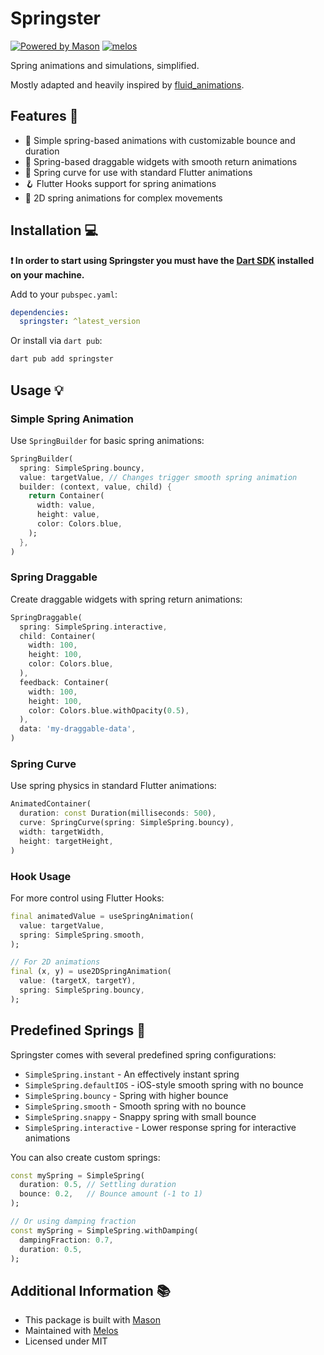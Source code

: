# Springster

[![Powered by Mason](https://img.shields.io/endpoint?url=https%3A%2F%2Ftinyurl.com%2Fmason-badge)](https://github.com/felangel/mason)
[![melos](https://img.shields.io/badge/maintained%20with-melos-f700ff.svg?style=flat-square)](https://github.com/invertase/melos)

Spring animations and simulations, simplified.

Mostly adapted and heavily inspired by [fluid_animations](https://pub.dev/packages/fluid_animations).

## Features 🎯

- 🎨 Simple spring-based animations with customizable bounce and duration
- 🔄 Spring-based draggable widgets with smooth return animations
- 🎯 Spring curve for use with standard Flutter animations
- 🪝 Flutter Hooks support for spring animations
- 📱 2D spring animations for complex movements

## Installation 💻

**❗ In order to start using Springster you must have the [Dart SDK][dart_install_link] installed on your machine.**

Add to your `pubspec.yaml`:

```yaml
dependencies:
  springster: ^latest_version
```

Or install via `dart pub`:

```sh
dart pub add springster
```

## Usage 💡

### Simple Spring Animation

Use `SpringBuilder` for basic spring animations:

```dart
SpringBuilder(
  spring: SimpleSpring.bouncy,
  value: targetValue, // Changes trigger smooth spring animation
  builder: (context, value, child) {
    return Container(
      width: value,
      height: value,
      color: Colors.blue,
    );
  },
)
```

### Spring Draggable

Create draggable widgets with spring return animations:

```dart
SpringDraggable(
  spring: SimpleSpring.interactive,
  child: Container(
    width: 100,
    height: 100,
    color: Colors.blue,
  ),
  feedback: Container(
    width: 100,
    height: 100,
    color: Colors.blue.withOpacity(0.5),
  ),
  data: 'my-draggable-data',
)
```

### Spring Curve

Use spring physics in standard Flutter animations:

```dart
AnimatedContainer(
  duration: const Duration(milliseconds: 500),
  curve: SpringCurve(spring: SimpleSpring.bouncy),
  width: targetWidth,
  height: targetHeight,
)
```

### Hook Usage

For more control using Flutter Hooks:

```dart
final animatedValue = useSpringAnimation(
  value: targetValue,
  spring: SimpleSpring.smooth,
);

// For 2D animations
final (x, y) = use2DSpringAnimation(
  value: (targetX, targetY),
  spring: SimpleSpring.bouncy,
);
```

## Predefined Springs 🎯

Springster comes with several predefined spring configurations:

- `SimpleSpring.instant` - An effectively instant spring
- `SimpleSpring.defaultIOS` - iOS-style smooth spring with no bounce
- `SimpleSpring.bouncy` - Spring with higher bounce
- `SimpleSpring.smooth` - Smooth spring with no bounce
- `SimpleSpring.snappy` - Snappy spring with small bounce
- `SimpleSpring.interactive` - Lower response spring for interactive animations

You can also create custom springs:

```dart
const mySpring = SimpleSpring(
  duration: 0.5, // Settling duration
  bounce: 0.2,   // Bounce amount (-1 to 1)
);

// Or using damping fraction
const mySpring = SimpleSpring.withDamping(
  dampingFraction: 0.7,
  duration: 0.5,
);
```

## Additional Information 📚

- This package is built with [Mason][mason_link]
- Maintained with [Melos][melos_link]
- Licensed under MIT

[dart_install_link]: https://dart.dev/get-dart
[mason_link]: https://github.com/felangel/mason
[melos_link]: https://github.com/invertase/melos
